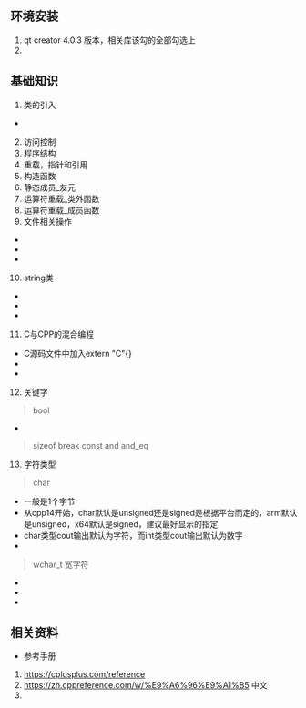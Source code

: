 ## 环境安装
1. qt creator 4.0.3 版本，相关库该勾的全部勾选上
2. 

## 基础知识
1. 类的引入
* 
2. 访问控制
3. 程序结构
4. 重载，指针和引用
5. 构造函数
6. 静态成员_友元
7. 运算符重载_类外函数
8. 运算符重载_成员函数
9. 文件相关操作
* 
* 
* 
10. string类
* 
* 
* 
11. C与CPP的混合编程
* C源码文件中加入extern "C"{}
* 
* 
12. 关键字
> bool
* 
> sizeof
> break
> const
> and
> and_eq

13. 字符类型
> char
* 一般是1个字节
* 从cpp14开始，char默认是unsigned还是signed是根据平台而定的，arm默认是unsigned，x64默认是signed，建议最好显示的指定
* char类型cout输出默认为字符，而int类型cout输出默认为数字
* 
>  wchar_t 宽字符
* 
* 
* 

## 相关资料
* 参考手册
1. https://cplusplus.com/reference
2. https://zh.cppreference.com/w/%E9%A6%96%E9%A1%B5 中文
3. 